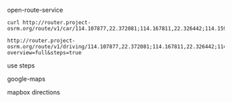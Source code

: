 open-route-service

    curl http://router.project-osrm.org/route/v1/car/114.107877,22.372081;114.167811,22.326442;114.159510,22.284419.json

    http://router.project-osrm.org/route/v1/driving/114.107877,22.372081;114.167811,22.326442;114.159510,22.284419?overview=full&steps=true

use steps

google-maps

mapbox directions